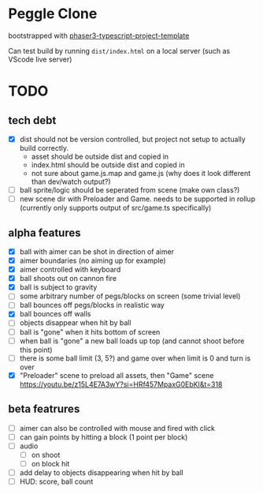 # Peggle Clone

bootstrapped with [phaser3-typescript-project-template](https://github.com/photonstorm/phaser3-typescript-project-template)

Can test build by running `dist/index.html` on a local server (such as VScode live server)

# TODO

## tech debt

- [x] dist should not be version controlled, but project not setup to actually build correctly.
  - asset should be outside dist and copied in
  - index.html should be outside dist and copied in
  - not sure about game.js.map and game.js (why does it look different than dev/watch output?)
- [ ] ball sprite/logic should be seperated from scene (make own class?)
- [ ] new scene dir with Preloader and Game. needs to be supported in rollup (currently only supports output of src/game.ts specifically)

## alpha features

- [x] ball with aimer can be shot in direction of aimer
- [x] aimer boundaries (no aiming up for example)
- [x] aimer controlled with keyboard
- [x] ball shoots out on cannon fire
- [x] ball is subject to gravity
- [ ] some arbitrary number of pegs/blocks on screen (some trivial level)
- [ ] ball bounces off pegs/blocks in realistic way
- [x] ball bounces off walls
- [ ] objects disappear when hit by ball
- [ ] ball is "gone" when it hits bottom of screen
- [ ] when ball is "gone" a new ball loads up top (and cannot shoot before this point)
- [ ] there is some ball limit (3, 5?) and game over when limit is 0 and turn is over
- [x] "Preloader" scene to preload all assets, then "Game" scene https://youtu.be/z15L4E7A3wY?si=HRf457MpaxG0EbKl&t=318

## beta featrures

- [ ] aimer can also be controlled with mouse and fired with click
- [ ] can gain points by hitting a block (1 point per block)
- [ ] audio
  - [ ] on shoot
  - [ ] on block hit
- [ ] add delay to objects disappearing when hit by ball
- [ ] HUD: score, ball count
